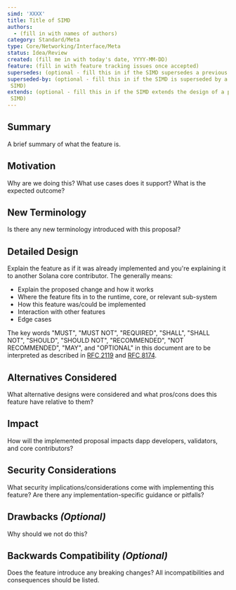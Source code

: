 ```yaml
---
simd: 'XXXX'
title: Title of SIMD
authors:
  - (fill in with names of authors)
category: Standard/Meta
type: Core/Networking/Interface/Meta
status: Idea/Review
created: (fill me in with today's date, YYYY-MM-DD)
feature: (fill in with feature tracking issues once accepted)
supersedes: (optional - fill this in if the SIMD supersedes a previous SIMD)
superseded-by: (optional - fill this in if the SIMD is superseded by a subsequent
 SIMD)
extends: (optional - fill this in if the SIMD extends the design of a previous
 SIMD)
---
```


## Summary

A brief summary of what the feature is.

## Motivation

Why are we doing this? What use cases does it support? What is the expected
outcome?

## New Terminology

Is there any new terminology introduced with this proposal?

## Detailed Design

Explain the feature as if it was already implemented and you're explaining it
to another Solana core contributor. The generally means:

- Explain the proposed change and how it works
- Where the feature fits in to the runtime, core, or relevant sub-system
- How this feature was/could be implemented
- Interaction with other features
- Edge cases

The key words "MUST", "MUST NOT", "REQUIRED", "SHALL", "SHALL NOT", "SHOULD",
"SHOULD NOT", "RECOMMENDED", "NOT RECOMMENDED", "MAY", and "OPTIONAL" in this
document are to be interpreted as described in [RFC
2119](https://www.ietf.org/rfc/rfc2119.txt) and [RFC
8174](https://www.ietf.org/rfc/rfc8174.txt).

## Alternatives Considered

What alternative designs were considered and what pros/cons does this feature
have relative to them?

## Impact

How will the implemented proposal impacts dapp developers, validators, and core contributors?

## Security Considerations

What security implications/considerations come with implementing this feature?
Are there any implementation-specific guidance or pitfalls?

## Drawbacks *(Optional)*

Why should we not do this?

## Backwards Compatibility *(Optional)*

Does the feature introduce any breaking changes? All incompatibilities and
consequences should be listed.
